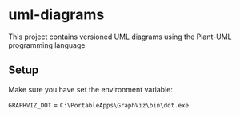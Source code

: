 # uml-diagrams

This project contains versioned UML diagrams using the Plant-UML programming language

## Setup

Make sure you have set the environment variable:

`GRAPHVIZ_DOT` = `C:\PortableApps\GraphViz\bin\dot.exe`